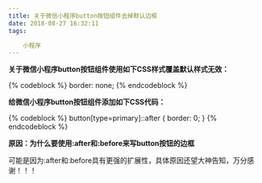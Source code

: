 ```yaml
---
title: 关于微信小程序button按钮组件去掉默认边框
date: 2018-08-27 16:32:11
tags:

	小程序
---
```


**关于微信小程序button按钮组件使用如下CSS样式覆盖默认样式无效：**

{% codeblock %}
  border: none;
{% endcodeblock %}

<!-- more -->

**给微信小程序button按钮组件添加如下CSS代码：**

{% codeblock %}
	button[type=primary]::after {
	  border: 0;
	}
{% endcodeblock %}

**原因：为什么要使用:after和:before来写button按钮的边框**

可能是因为:after和:before具有更强的扩展性，具体原因还望大神告知，万分感谢！！！ 

